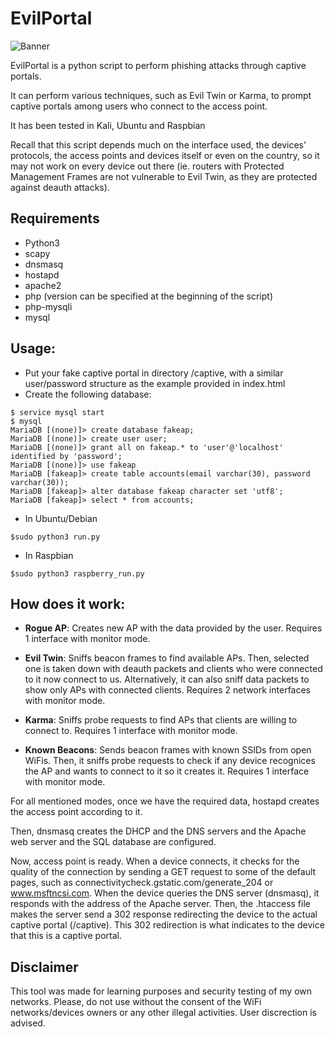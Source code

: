 # EvilPortal

![Banner](https://raw.githubusercontent.com/hacefresko/EvilPortal/master/git%20resources/banner.png)

EvilPortal is a python script to perform phishing attacks through captive portals.

It can perform various techniques, such as Evil Twin or Karma, to prompt captive portals among users who connect 
to the access point.

It has been tested in Kali, Ubuntu and Raspbian

Recall that this script depends much on the interface used, the devices' protocols, the access points and devices 
itself or even on the country, so it may not work on every device out there (ie. routers with Protected Management Frames 
are not vulnerable to Evil Twin, as they are protected against deauth attacks).


## Requirements
- Python3
- scapy
- dnsmasq
- hostapd
- apache2
- php (version can be specified at the beginning of the script)
- php-mysqli
- mysql


## Usage:
- Put your fake captive portal in directory /captive, with a similar user/password structure as the example 
  provided in index.html
- Create the following database:

```
$ service mysql start
$ mysql
MariaDB [(none)]> create database fakeap;
MariaDB [(none)]> create user user;
MariaDB [(none)]> grant all on fakeap.* to 'user'@'localhost' identified by 'password';
MariaDB [(none)]> use fakeap
MariaDB [fakeap]> create table accounts(email varchar(30), password varchar(30));
MariaDB [fakeap]> alter database fakeap character set 'utf8';
MariaDB [fakeap]> select * from accounts;
```

- In Ubuntu/Debian
```
$sudo python3 run.py
```

- In Raspbian
```
$sudo python3 raspberry_run.py
```


## How does it work:

- **Rogue AP**: Creates new AP with the data provided by the user. Requires 1 interface with monitor mode.

- **Evil Twin**: Sniffs beacon frames to find available APs. Then, selected one is taken down with deauth packets and 
clients who were connected to it now connect to us. Alternatively, it can also sniff data packets to show only APs with
connected clients. Requires 2 network interfaces with monitor mode.

- **Karma**: Sniffs probe requests to find APs that clients are willing to connect to. Requires 1 interface with monitor 
mode.

- **Known Beacons**: Sends beacon frames with known SSIDs from open WiFis. Then, it sniffs probe requests to check if any 
device recognices the AP and wants to connect to it so it creates it. Requires 1 interface with monitor mode.

For all mentioned modes, once we have the required data, hostapd creates the access point according to it.

Then, dnsmasq creates the DHCP and the DNS servers and the Apache web server and the SQL database are configured.

Now, access point is ready. When a device connects, it checks for the quality of the connection by sending a GET
request to some of the default pages, such as connectivitycheck.gstatic.com/generate_204 or www.msftncsi.com. 
When the device queries the DNS server (dnsmasq), it responds with the address of the Apache server. 
Then, the .htaccess file makes the server send a 302 response redirecting the device to the actual captive portal (/captive). 
This 302 redirection is what indicates to the device that this is a captive portal.
  
  
## Disclaimer
This tool was made for learning purposes and security testing of my own networks.
Please, do not use without the consent of the WiFi networks/devices owners or any other illegal activities.
User discrection is advised.
